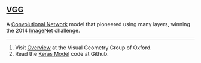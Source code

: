 ## [VGG](#vgg)

A [Convolutional Network](#cnn) model that pioneered using many layers, winning the 2014 [ImageNet](#imagenet) challenge.

---
1. Visit [Overview](http://www.robots.ox.ac.uk/~vgg/research/very_deep/) at the Visual Geometry Group of Oxford.
2. Read the [Keras Model](https://gist.github.com/baraldilorenzo/07d7802847aaad0a35d3) code at Github.